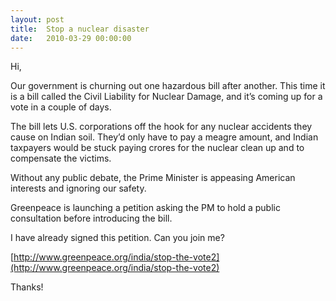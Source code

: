 ```yaml
---
layout: post
title:  Stop a nuclear disaster
date:   2010-03-29 00:00:00
---
```

Hi,

Our government is churning out one hazardous bill after another. This time it is a bill called the Civil Liability for Nuclear Damage, and it’s coming up for a vote in a couple of days.

The bill lets U.S. corporations off the hook for any nuclear accidents they cause on Indian soil. They’d only have to pay a meagre amount, and Indian taxpayers would be stuck paying crores for the nuclear clean up and to compensate the victims.

Without any public debate, the Prime Minister is appeasing American interests and ignoring our safety.

Greenpeace is launching a petition asking the PM to hold a public consultation before introducing the bill.

I have already signed this petition. Can you join me?

[http://www.greenpeace.org/india/stop-the-vote2](http://www.greenpeace.org/india/stop-the-vote2)

Thanks!

